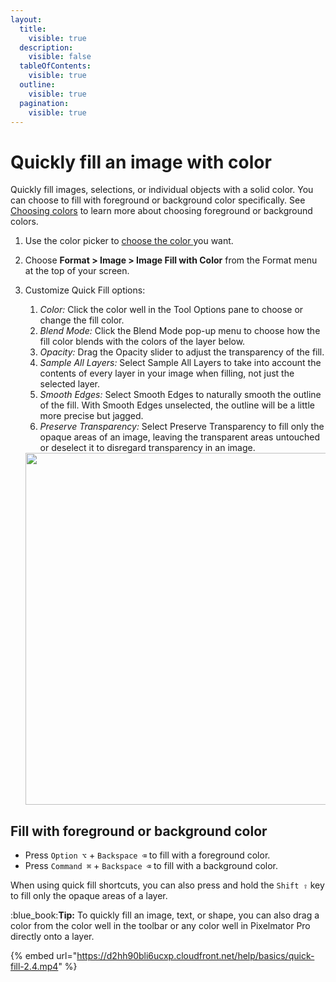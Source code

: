 ```yaml
---
layout:
  title:
    visible: true
  description:
    visible: false
  tableOfContents:
    visible: true
  outline:
    visible: true
  pagination:
    visible: true
---
```


# Quickly fill an image with color

Quickly fill images, selections, or individual objects with a solid color. You can choose to fill with foreground or background color specifically. See [Choosing colors](../pixelmator-pro-basics/choose-and-manage-colors-in-pixelmator-pro.md) to learn more about choosing foreground or background colors.

1. Use the color picker to [choose the color ](../pixelmator-pro-basics/choose-and-manage-colors-in-pixelmator-pro.md)you want.
2. Choose **Format > Image > Image Fill with Color** from the Format menu at the top of your screen.
3.  Customize Quick Fill options:

    1. _Color:_ Click the color well in the Tool Options pane to choose or change the fill color.
    2. _Blend Mode:_ Click the Blend Mode pop-up menu to choose how the fill color blends with the colors of the layer below.
    3. _Opacity:_ Drag the Opacity slider to adjust the transparency of the fill.
    4. _Sample All Layers:_ Select Sample All Layers to take into account the contents of every layer in your image when filling, not just the selected layer.
    5. _Smooth Edges:_ Select Smooth Edges to naturally smooth the outline of the fill. With Smooth Edges unselected, the outline will be a little more precise but jagged.
    6. _Preserve Transparency:_ Select Preserve Transparency to fill only the opaque areas of an image, leaving the transparent areas untouched or deselect it to disregard transparency in an image.



    <div align="left">

    <img src="https://help.pixelmator.com/pixelmator-pro/3.5/assets/English/1625134955000.png" alt="" width="563">

    </div>

## Fill with foreground or background color

* Press `Option ⌥` + `Backspace ⌫` to fill with a foreground color.
* Press `Command ⌘` + `Backspace ⌫` to fill with a background color.

When using quick fill shortcuts, you can also press and hold the `Shift ⇧` key to fill only the opaque areas of a layer.

:blue\_book:**Tip:** To quickly fill an image, text, or shape, you can also drag a color from the color well in the toolbar or any color well in Pixelmator Pro directly onto a layer.

{% embed url="https://d2hh90bli6ucxp.cloudfront.net/help/basics/quick-fill-2.4.mp4" %}

